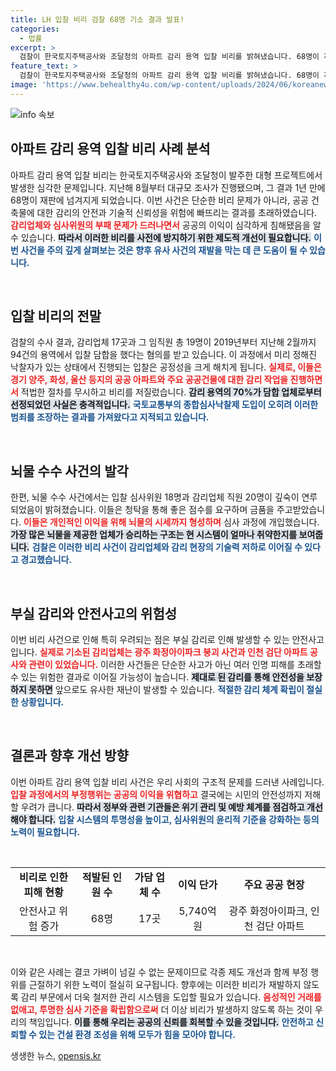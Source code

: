```yaml
---
title: LH 입찰 비리 검찰 68명 기소 결과 발표!
categories:
  - 법률
excerpt: >
  검찰이 한국토지주택공사와 조달청의 아파트 감리 용역 입찰 비리를 밝혀냈습니다. 68명이 재판에 넘겨진 이번 사건, 담합으로 5,740억 원의 계약금을 취득하며 공사 안전에 심각한 위험이 도사리고 있습니다.
feature_text: >
  검찰이 한국토지주택공사와 조달청의 아파트 감리 용역 입찰 비리를 밝혀냈습니다. 68명이 재판에 넘겨진 이번 사건, 담합으로 5,740억 원의 계약금을 취득하며 공사 안전에 심각한 위험이 도사리고 있습니다.
image: 'https://www.behealthy4u.com/wp-content/uploads/2024/06/koreanews.jpg'
---
```


<p><img src="https://www.behealthy4u.com/wp-content/uploads/2024/06/koreanews.jpg" alt="info 속보" /></p>

<h2 data-ke-size="size26">아파트 감리 용역 입찰 비리 사례 분석</h2>

<p data-ke-size="size16">아파트 감리 용역 입찰 비리는 한국토지주택공사와 조달청이 발주한 대형 프로젝트에서 발생한 심각한 문제입니다. 지난해 8월부터 대규모 조사가 진행됐으며, 그 결과 1년 만에 68명이 재판에 넘겨지게 되었습니다. 이번 사건은 단순한 비리 문제가 아니라, 공공 건축물에 대한 감리의 안전과 기술적 신뢰성을 위험에 빠뜨리는 결과를 초래하였습니다. <b><span style="color: #ee2323;">감리업체와 심사위원의 부패 문제가 드러나면서</span></b> 공공의 이익이 심각하게 침해됐음을 알 수 있습니다. <b><span style="background-color: #21538527;">따라서 이러한 비리를 사전에 방지하기 위한 제도적 개선이 필요합니다.</span></b> <b><span style="color: #1a5490;">이번 사건을 주의 깊게 살펴보는 것은 향후 유사 사건의 재발을 막는 데 큰 도움이 될 수 있습니다.</span></b></p>

<p data-ke-size="size16">&nbsp;</p>

<h2 data-ke-size="size26">입찰 비리의 전말</h2>

<p data-ke-size="size16">검찰의 수사 결과, 감리업체 17곳과 그 임직원 총 19명이 2019년부터 지난해 2월까지 94건의 용역에서 입찰 담합을 했다는 혐의를 받고 있습니다. 이 과정에서 미리 정해진 낙찰자가 있는 상태에서 진행되는 입찰은 공정성을 크게 해치게 됩니다. <b><span style="color: #ee2323;">실제로, 이들은 경기 양주, 화성, 울산 등지의 공공 아파트와 주요 공공건물에 대한 감리 작업을 진행하면서</span></b> 적법한 절차를 무시하고 비리를 저질렀습니다. <b><span style="background-color: #21538527;">감리 용역의 70%가 담합 업체로부터 선정되었던 사실은 충격적입니다.</span></b> <b><span style="color: #1a5490;">국토교통부의 종합심사낙찰제 도입이 오히려 이러한 범죄를 조장하는 결과를 가져왔다고 지적되고 있습니다.</span></b></p>

<p data-ke-size="size16">&nbsp;</p>

<h2 data-ke-size="size26">뇌물 수수 사건의 발각</h2>

<p data-ke-size="size16">한편, 뇌물 수수 사건에서는 입찰 심사위원 18명과 감리업체 직원 20명이 깊숙이 연루되었음이 밝혀졌습니다. 이들은 청탁을 통해 좋은 점수를 요구하며 금품을 주고받았습니다. <b><span style="color: #ee2323;">이들은 개인적인 이익을 위해 뇌물의 시세까지 형성하며</span></b> 심사 과정에 개입했습니다. <b><span style="background-color: #21538527;">가장 많은 뇌물을 제공한 업체가 승리하는 구조는 현 시스템이 얼마나 취약한지를 보여줍니다.</span></b> <b><span style="color: #1a5490;">검찰은 이러한 비리 사건이 감리업체와 감리 현장의 기술력 저하로 이어질 수 있다고 경고했습니다.</span></b></p>

<p data-ke-size="size16">&nbsp;</p>

<h2 data-ke-size="size26">부실 감리와 안전사고의 위험성</h2>

<p data-ke-size="size16">이번 비리 사건으로 인해 특히 우려되는 점은 부실 감리로 인해 발생할 수 있는 안전사고입니다. <b><span style="color: #ee2323;">실제로 기소된 감리업체는 광주 화정아이파크 붕괴 사건과 인천 검단 아파트 공사와 관련이 있었습니다.</span></b> 이러한 사건들은 단순한 사고가 아닌 여러 인명 피해를 초래할 수 있는 위험한 결과로 이어질 가능성이 높습니다. <b><span style="background-color: #21538527;">제대로 된 감리를 통해 안전성을 보장하지 못하면</span></b> 앞으로도 유사한 재난이 발생할 수 있습니다. <b><span style="color: #1a5490;">적절한 감리 체계 확립이 절실한 상황입니다.</span></b></p>

<p data-ke-size="size16">&nbsp;</p>

<h2 data-ke-size="size26">결론과 향후 개선 방향</h2>

<p data-ke-size="size16">이번 아파트 감리 용역 입찰 비리 사건은 우리 사회의 구조적 문제를 드러낸 사례입니다. <b><span style="color: #ee2323;">입찰 과정에서의 부정행위는 공공의 이익을 위협하고</span></b> 결국에는 시민의 안전성까지 저해할 우려가 큽니다. <b><span style="background-color: #21538527;">따라서 정부와 관련 기관들은 위기 관리 및 예방 체계를 점검하고 개선해야 합니다.</span></b> <b><span style="color: #1a5490;">입찰 시스템의 투명성을 높이고, 심사위원의 윤리적 기준을 강화하는 등의 노력이 필요합니다.</span></b></p>

<p data-ke-size="size16">&nbsp;</p>

<table style="width: 100%; text-align: center;">
  <tr>
    <td style="text-align: center; height: 17px;"><b>비리로 인한 피해 현황</b></td>
    <td style="text-align: center; height: 17px;"><b>적발된 인원 수</b></td>
    <td style="text-align: center; height: 17px;"><b>가담 업체 수</b></td>
    <td style="text-align: center; height: 17px;"><b>이익 단가</b></td>
    <td style="text-align: center; height: 17px;"><b>주요 공공 현장</b></td>
  </tr>
  <tr>
    <td>안전사고 위험 증가</td>
    <td>68명</td>
    <td>17곳</td>
    <td>5,740억 원</td>
    <td>광주 화정아이파크, 인천 검단 아파트</td>
  </tr>
</table>

<p data-ke-size="size16">&nbsp;</p>

<p data-ke-size="size16">이와 같은 사례는 결코 가벼이 넘길 수 없는 문제이므로 각종 제도 개선과 함께 부정 행위를 근절하기 위한 노력이 절실히 요구됩니다. 향후에는 이러한 비리가 재발하지 않도록 감리 부문에서 더욱 철저한 관리 시스템을 도입할 필요가 있습니다. <b><span style="color: #ee2323;">음성적인 거래를 없애고, 투명한 심사 기준을 확립함으로써</span></b> 더 이상 비리가 발생하지 않도록 하는 것이 우리의 책임입니다. <b><span style="background-color: #21538527;">이를 통해 우리는 공공의 신뢰를 회복할 수 있을 것입니다.</span></b> <b><span style="color: #1a5490;">안전하고 신뢰할 수 있는 건설 환경 조성을 위해 모두가 힘을 모아야 합니다.</span></b></p>
생생한 뉴스, <a href="https://opensis.kr" rel="dofollow">opensis.kr</a>


